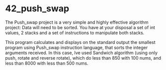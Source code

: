 # 42_push_swap

The Push_swap project is a very simple and highly effective algorithm project: 
Data will need to be sorted. You have at your disposal a set of int values, 2 stacks and a set of
instructions to manipulate both stacks.


This program calculates and displays on the standard output the smallest program using Push_swap instruction language, that sorts the integer arguments received.
In this case, Ive used Sandwich algorithm (using only push, rotate and reverse rotate), which do less than 850 with 100 nums, and less than 8000 with less than 500 nums.

